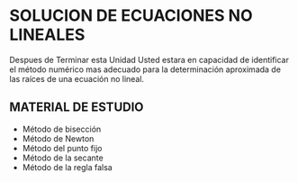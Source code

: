 # SOLUCION DE ECUACIONES NO LINEALES

Despues de Terminar esta Unidad Usted estara en capacidad de identificar el método numérico mas adecuado para la determinación aproximada de las raíces de una ecuación no lineal.

## MATERIAL DE ESTUDIO

- Método de bisección
- Método de Newton
- Método del punto fijo
- Método de la secante
- Método de la regla falsa